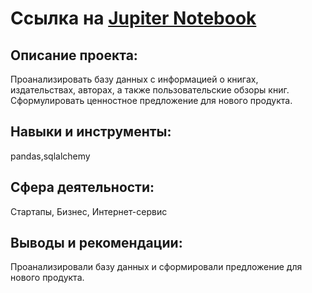 # Ссылка на [Jupiter Notebook](https://github.com/AnastasiaKoshk/Portfolio/blob/main/SQL/SQL.ipynb)

## Описание проекта:
Проанализировать базу данных с информацией о книгах, издательствах, авторах, а также пользовательские обзоры книг. Сформулировать ценностное предложение для нового продукта.

## Навыки и инструменты:
pandas,sqlalchemy 

## Сфера деятельности:
Стартапы, Бизнес, Интернет-сервис

## Выводы и рекомендации:

Проанализировали базу данных и сформировали предложение для нового продукта.


